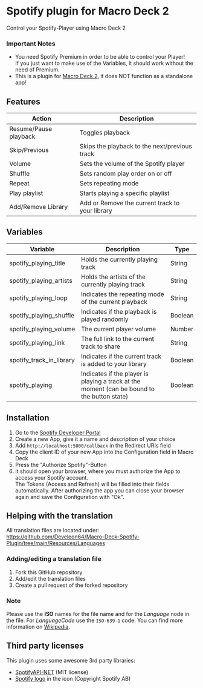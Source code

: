 # Spotify plugin for Macro Deck 2
Control your Spotify-Player using Macro Deck 2

### Important Notes
- You need Spotify Premium in order to be able to control your Player!\
  If you just want to make use of the Variables, it should work without the need of Premium.
- This is a plugin for [Macro Deck 2](https://github.com/SuchByte/Macro-Deck), it does NOT function as a standalone app!

## Features
| Action | Description |
| --- | --- |
| Resume/Pause playback | Toggles playback |
| Skip/Previous | Skips the playback to the next/previous track |
| Volume | Sets the volume of the Spotify player |
| Shuffle | Sets random play order on or off |
| Repeat | Sets repeating mode |
| Play playlist | Starts playing a specific playlist |
| Add/Remove Library | Add or Remove the current track to your library |

## Variables
| Variable | Description | Type |
| --- | --- | --- |
| spotify_playing_title | Holds the currently playing track | String |
| spotify_playing_artists | Holds the artists of the currently playing track | String |
| spotify_playing_loop | Indicates the repeating mode of the current playback | String |
| spotify_playing_shuffle | Indicates if the playback is played randomly | Boolean |
| spotify_playing_volume | The current player volume | Number |
| spotify_playing_link | The full link to the current track to share | String |
| spotify_track_in_library | Indicates if the current track is added to your library | Boolean |
| spotify_playing | Indicates if the player is playing a track at the moment (can be bound to the button state) | Boolean |

## Installation
1. Go to the [Spotify Developer Portal](https://developers.spotify.com/)
2. Create a new App, give it a name and description of your choice
3. Add ``http://localhost:5000/callback`` in the Redirect URIs field
4. Copy the client ID of your new App into the Configuration field in Macro Deck
5. Press the "Authorize Spotify"-Button
6. It should open your browser, where you must authorize the App to access your Spotify account.\
  The Tokens (Access and Refresh) will be filled into their fields automatically. After authorizing the app you can close your browser again and save the Configuration with "Ok".

## Helping with the translation
All translation files are located under:\
https://github.com/Develeon64/Macro-Deck-Spotify-Plugin/tree/main/Resources/Languages

### Adding/editing a translation file
1. Fork this GitHub repository
2. Add/edit the translation files
3. Create a pull request of the forked repository

### Note
Please use the **ISO** names for the file name and for the *Language* node in the file. For *LanguageCode* use the ``ISO-639-1`` code. You can find more information on [Wikipedia](https://en.wikipedia.org/wiki/List_of_ISO_639-1_codes).

## Third party licenses
This plugin uses some awesome 3rd party libraries:
- [SpotifyAPI-NET](https://github.com/JohnnyCrazy/SpotifyAPI-NET) (MIT license)
- [Spotify logo](https://developer.spotify.com/documentation/general/design-and-branding/#using-our-logo) in the icon (Copyright Spotify AB)
